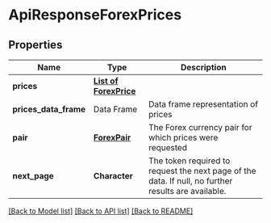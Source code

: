 # ApiResponseForexPrices

[//]: # (CLASS:IntrinioSDK::ApiResponseForexPrices)

[//]: # (KIND:object)

## Properties

[//]: # (START_DEFINITION)

Name | Type | Description
------------ | ------------- | -------------
**prices** | [**List of ForexPrice**](ForexPrice.md) |  &nbsp;
**prices_data_frame** | Data Frame | Data frame representation of prices
**pair** | [**ForexPair**](ForexPair.md) | The Forex currency pair for which prices were requested &nbsp;
**next_page** | **Character** | The token required to request the next page of the data. If null, no further results are available. &nbsp;

[//]: # (END_DEFINITION)


[//]: # (CONTAINED_CLASS:IntrinioSDK::ForexPrice)


[//]: # (CONTAINED_CLASS:IntrinioSDK::ForexPair)


[[Back to Model list]](../README.md#documentation-for-models) [[Back to API list]](../README.md#documentation-for-api-endpoints) [[Back to README]](../README.md)


